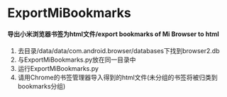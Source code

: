 # ExportMiBookmarks #



#### 导出小米浏览器书签为html文件/export bookmarks of Mi Browser to html ####

1. 去目录/data/data/com.android.browser/databases下找到browser2.db 
2. 与ExportMiBookmarks.py放在同一目录中
3. 运行ExportMiBookmarks.py
4. 请用Chrome的书签管理器导入得到的html文件(未分组的书签将被归类到bookmarks分组)
